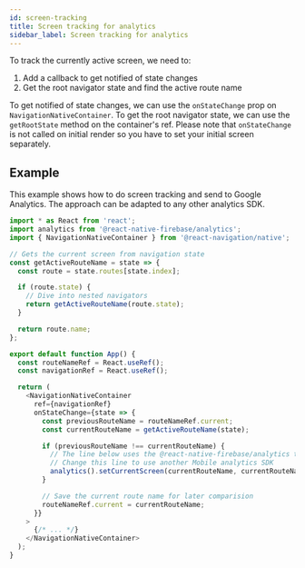 ```yaml
---
id: screen-tracking
title: Screen tracking for analytics
sidebar_label: Screen tracking for analytics
---
```


To track the currently active screen, we need to:

1. Add a callback to get notified of state changes
2. Get the root navigator state and find the active route name

To get notified of state changes, we can use the `onStateChange` prop on `NavigationNativeContainer`. To get the root navigator state, we can use the `getRootState` method on the container's ref. Please note that `onStateChange` is not called on initial render so you have to set your initial screen separately.

## Example

This example shows how to do screen tracking and send to Google Analytics. The approach can be adapted to any other analytics SDK.

 <samp id="screen-tracking-for-analytics" />

```js
import * as React from 'react';
import analytics from '@react-native-firebase/analytics';
import { NavigationNativeContainer } from '@react-navigation/native';

// Gets the current screen from navigation state
const getActiveRouteName = state => {
  const route = state.routes[state.index];

  if (route.state) {
    // Dive into nested navigators
    return getActiveRouteName(route.state);
  }

  return route.name;
};

export default function App() {
  const routeNameRef = React.useRef();
  const navigationRef = React.useRef();

  return (
    <NavigationNativeContainer
      ref={navigationRef}
      onStateChange={state => {
        const previousRouteName = routeNameRef.current;
        const currentRouteName = getActiveRouteName(state);

        if (previousRouteName !== currentRouteName) {
          // The line below uses the @react-native-firebase/analytics tracker
          // Change this line to use another Mobile analytics SDK
          analytics().setCurrentScreen(currentRouteName, currentRouteName);
        }

        // Save the current route name for later comparision
        routeNameRef.current = currentRouteName;
      }}
    >
      {/* ... */}
    </NavigationNativeContainer>
  );
}
```
